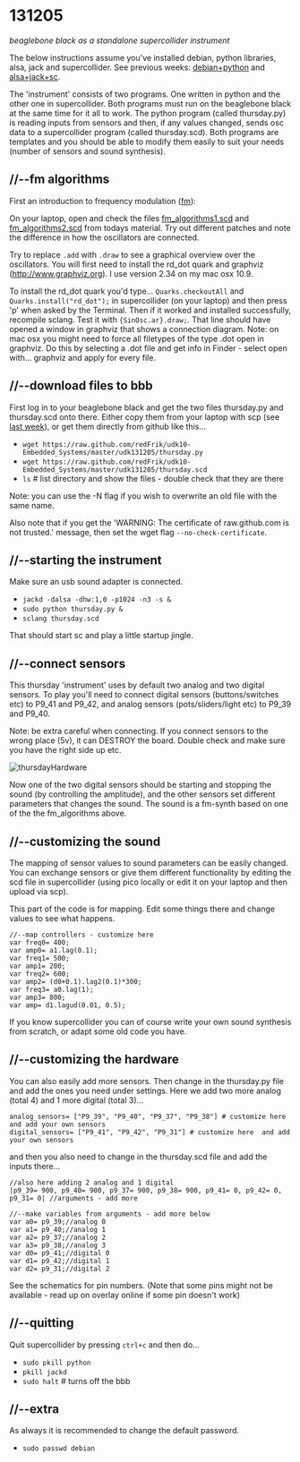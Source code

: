 131205
======

_beaglebone black as a standalone supercollider instrument_

The below instructions assume you've installed debian, python libraries, alsa, jack and supercollider. See previous weeks: [debian+python](https://github.com/redFrik/udk10-Embedded_Systems/tree/master/udk131114#--preparation-first-time-only) and [alsa+jack+sc](https://github.com/redFrik/udk10-Embedded_Systems/tree/master/udk131121#--install-alsa--test-sound).

The 'instrument' consists of two programs. One written in python and the other one in supercollider. Both programs must run on the beaglebone black at the same time for it all to work. The python program (called thursday.py) is reading inputs from sensors and then, if any values changed, sends osc data to a supercollider program (called thursday.scd). Both programs are templates and you should be able to modify them easily to suit your needs (number of sensors and sound synthesis).

//--fm algorithms
-----------------
First an introduction to frequency modulation ([fm](http://en.wikipedia.org/wiki/Fm_synth)):

On your laptop, open and check the files [fm_algorithms1.scd](https://raw.github.com/redFrik/udk10-Embedded_Systems/master/udk131205/fm_algorithms1.scd) and [fm_algorithms2.scd](https://raw.github.com/redFrik/udk10-Embedded_Systems/master/udk131205/fm_algorithms2.scd) from todays material. Try out different patches and note the difference in how the oscillators are connected.

Try to replace `.add` with `.draw` to see a graphical overview over the oscillators. You will first need to install the rd_dot quark and graphviz (<http://www.graphviz.org>). I use version 2.34 on my mac osx 10.9.

To install the rd_dot quark you'd type... `Quarks.checkoutAll` and `Quarks.install("rd_dot");` in supercollider (on your laptop) and then press 'p' when asked by the Terminal. Then if it worked and installed successfully, recompile sclang. Test it with `{SinOsc.ar}.draw;`. That line should have opened a window in graphviz that shows a connection diagram. Note: on mac osx you might need to force all filetypes of the type .dot open in graphviz. Do this by selecting a .dot file and get info in Finder - select open with... graphviz and apply for every file.

//--download files to bbb
-------------------------
First log in to your beaglebone black and get the two files thursday.py and thursday.scd onto there.
Either copy them from your laptop with scp (see [last week](https://github.com/redFrik/udk10-Embedded_Systems/tree/master/udk131128#--copy-files-from-laptop-to-bbb)), or get them directly from github like this...

* `wget https://raw.github.com/redFrik/udk10-Embedded_Systems/master/udk131205/thursday.py`
* `wget https://raw.github.com/redFrik/udk10-Embedded_Systems/master/udk131205/thursday.scd`
* `ls` # list directory and show the files - double check that they are there

Note: you can use the -N flag if you wish to overwrite an old file with the same name.

Also note that if you get the 'WARNING: The certificate of raw.github.com is not trusted.' message, then set the wget flag `--no-check-certificate`.

//--starting the instrument
---------------------------
Make sure an usb sound adapter is connected.

* `jackd -dalsa -dhw:1,0 -p1024 -n3 -s &`
* `sudo python thursday.py &`
* `sclang thursday.scd`

That should start sc and play a little startup jingle.

//--connect sensors
-------------------
This thursday 'instrument' uses by default two analog and two digital sensors. To play you'll need to connect digital sensors (buttons/switches etc) to P9_41 and P9_42, and analog sensors (pots/sliders/light etc) to P9_39 and P9_40.

Note: be extra careful when connecting. If you connect sensors to the wrong place (5v), it can DESTROY the board. Double check and make sure you have the right side up etc.

![thursdayHardware](https://raw.github.com/redFrik/udk10-Embedded_Systems/master/udk131205/thursdayHardware.gif)

Now one of the two digital sensors should be starting and stopping the sound (by controlling the amplitude), and the other sensors set different parameters that changes the sound. The sound is a fm-synth based on one of the the fm_algorithms above.

//--customizing the sound
-------------------------
The mapping of sensor values to sound parameters can be easily changed. You can exchange sensors or give them different functionality by editing the scd file in supercollider (using pico locally or edit it on your laptop and then upload via scp).

This part of the code is for mapping. Edit some things there and change values to see what happens.

```
//--map controllers - customize here
var freq0= 400;
var amp0= a1.lag(0.1);
var freq1= 500;
var amp1= 200;
var freq2= 600;
var amp2= (d0+0.1).lag2(0.1)*300;
var freq3= a0.lag(1);
var amp3= 800;
var amp= d1.lagud(0.01, 0.5);
```

If you know supercollider you can of course write your own sound synthesis from scratch, or adapt some old code you have.

//--customizing the hardware
----------------------------
You can also easily add more sensors. Then change in the thursday.py file and add the ones you need under settings. Here we add two more analog (total 4) and 1 more digital (total 3)...

```
analog_sensors= ["P9_39", "P9_40", "P9_37", "P9_38"] # customize here and add your own sensors
digital_sensors= ["P9_41", "P9_42", "P9_31"] # customize here  and add your own sensors
```

and then you also need to change in the thursday.scd file and add the inputs there...

```
//also here adding 2 analog and 1 digital
|p9_39= 900, p9_40= 900, p9_37= 900, p9_38= 900, p9_41= 0, p9_42= 0, p9_31= 0| //arguments - add more

//--make variables from arguments - add more below
var a0= p9_39;//analog 0
var a1= p9_40;//analog 1
var a2= p9_37;//analog 2
var a3= p9_38;//analog 3
var d0= p9_41;//digital 0
var d1= p9_42;//digital 1
var d2= p9_31;//digital 2
```

See the schematics for pin numbers. (Note that some pins might not be available - read up on overlay online if some pin doesn't work)

//--quitting
------------
Quit supercollider by pressing `ctrl+c` and then do...

* `sudo pkill python`
* `pkill jackd`
* `sudo halt` # turns off the bbb

//--extra
---------
As always it is recommended to change the default password.

* `sudo passwd debian`
